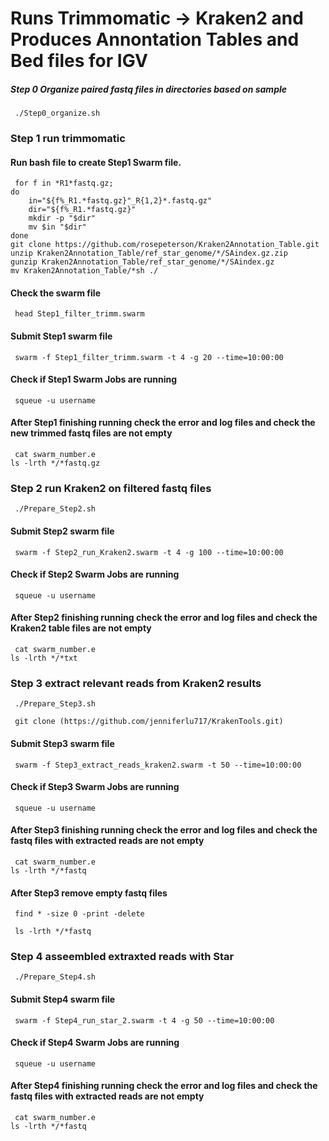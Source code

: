 # Runs Trimmomatic -> Kraken2 and Produces Annontation Tables and Bed files for IGV
##### Step 0 Organize paired fastq files in directories based on sample
<pre><code> ./Step0_organize.sh </pre></code>

### Step 1 run trimmomatic
#### Run bash file to create Step1 Swarm file.
<pre><code> for f in *R1*fastq.gz; 
do
    in="${f%_R1.*fastq.gz}"_R{1,2}*.fastq.gz"
    dir="${f%_R1.*fastq.gz}"
    mkdir -p "$dir"
    mv $in "$dir"
done
git clone https://github.com/rosepeterson/Kraken2Annotation_Table.git
unzip Kraken2Annotation_Table/ref_star_genome/*/SAindex.gz.zip
gunzip Kraken2Annotation_Table/ref_star_genome/*/SAindex.gz
mv Kraken2Annotation_Table/*sh ./  </pre></code>
#### Check the swarm file
<pre><code> head Step1_filter_trimm.swarm </pre></code>
#### Submit Step1 swarm file
<pre><code> swarm -f Step1_filter_trimm.swarm -t 4 -g 20 --time=10:00:00 </pre></code>
#### Check if Step1 Swarm Jobs are running 
<pre><code> squeue -u username </pre></code>
#### After Step1 finishing running check the error and log files and check the new trimmed fastq files are not empty
<pre><code> cat swarm_number.e 
ls -lrth */*fastq.gz </pre></code>
### Step 2 run Kraken2 on filtered fastq files
<pre><code> ./Prepare_Step2.sh </pre></code>
#### Submit Step2 swarm file
<pre><code> swarm -f Step2_run_Kraken2.swarm -t 4 -g 100 --time=10:00:00 </pre></code>
#### Check if Step2 Swarm Jobs are running 
<pre><code> squeue -u username </pre></code>
#### After Step2 finishing running check the error and log files and check the Kraken2 table files are not empty
<pre><code> cat swarm_number.e 
ls -lrth */*txt </pre></code>
### Step 3 extract relevant reads from Kraken2 results 
<pre><code> ./Prepare_Step3.sh </pre></code>
<pre><code> git clone (https://github.com/jenniferlu717/KrakenTools.git) </code></pre>
#### Submit Step3 swarm file
<pre><code> swarm -f Step3_extract_reads_kraken2.swarm -t 50 --time=10:00:00 </pre></code>
#### Check if Step3 Swarm Jobs are running 
<pre><code> squeue -u username </pre></code>
#### After Step3 finishing running check the error and log files and check the fastq files with extracted reads are not empty
<pre><code> cat swarm_number.e 
ls -lrth */*fastq </pre></code>
#### After Step3 remove empty fastq files 
<pre><code> find * -size 0 -print -delete  </pre></code>
<pre><code> ls -lrth */*fastq  </pre></code>
### Step 4 asseembled extraxted reads with Star
<pre><code> ./Prepare_Step4.sh </pre></code>
#### Submit Step4 swarm file
<pre><code> swarm -f Step4_run_star_2.swarm -t 4 -g 50 --time=10:00:00 </pre></code>
#### Check if Step4 Swarm Jobs are running 
<pre><code> squeue -u username </pre></code>
#### After Step4 finishing running check the error and log files and check the fastq files with extracted reads are not empty
<pre><code> cat swarm_number.e 
ls -lrth */*fastq </pre></code>
